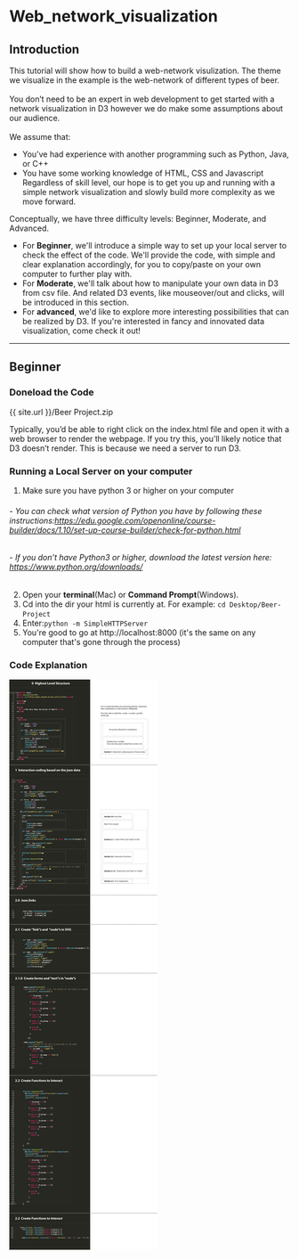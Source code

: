 # Web_network_visualization

## Introduction
  This tutorial will show how to build a web-network visulization. The theme we visualize in the example is the web-network of different types of beer.<br><br>
  You don’t need to be an expert in web development to get started with a network visualization in D3 however we do make some assumptions about our audience.<br><br>
  We assume that:
  - You’ve had experience with another programming such as Python, Java, or C++
  - You have some working knowledge of HTML, CSS and Javascript
  Regardless of skill level, our hope is to get you up and running with a simple network visualization and slowly build more complexity as we move forward.
  
  Conceptually, we have three difficulty levels: Beginner, Moderate, and Advanced. 
  
  - For **Beginner**, we'll introduce a simple way to set up your local server to check the effect of the code. We'll provide the code, with simple and clear explanation accordingly, for you to copy/paste on your own computer to further play with. 
  - For **Moderate**, we'll talk about how to manipulate your own data in D3 from csv file. And related D3 events, like mouseover/out and clicks, will be introduced in this section.
  - For **advanced**, we'd like to explore more interesting possibilities that can be realized by D3. If you're interested in fancy and innovated data visualization, come check it out!

***
## Beginner

### Doneload the Code
{{ site.url }}/Beer Project.zip

Typically, you’d be able to right click on the index.html file and open it with a web browser to render the webpage. If you try this, you’ll likely notice that D3 doesn’t render. This is because we need a server to run D3.

### Running a Local Server on your computer
1. Make sure you have python 3 or higher on your computer
###### - You can check what version of Python you have by following these instructions:https://edu.google.com/openonline/course-builder/docs/1.10/set-up-course-builder/check-for-python.html
###### - If you don’t have Python3 or higher, download the latest version here: https://www.python.org/downloads/
2. Open your **terminal**(Mac) or **Command Prompt**(Windows).
3. Cd into the dir your html is currently at. For example: `cd Desktop/Beer-Project`
4. Enter:`python -m SimpleHTTPServer`
5. You're good to go at http://localhost:8000 (it's the same on any computer that's gone through the process)

### Code Explanation

![code explaination diagram](https://github.com/clarkdatalabs/web_network_visualization/blob/master/img/Code_Explain%20Diagram.png)
